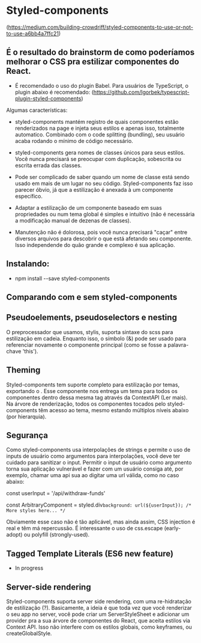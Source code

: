 # Styled-components

(https://medium.com/building-crowdriff/styled-components-to-use-or-not-to-use-a6bb4a7ffc21)

## É o resultado do brainstorm de como poderíamos melhorar o CSS pra estilizar componentes do React.

- É recomendado o uso do plugin Babel. Para usuários de TypeScript, o plugin abaixo é recomendado:
  (https://github.com/Igorbek/typescript-plugin-styled-components)

Algumas características:

- styled-components mantém registro de quais componentes estão renderizados na page e injeta seus estilos e apenas isso, totalmente automatico. Combinado com o code splitting (bundling), seu usuário acaba rodando o mínimo de código necessário.

- styled-components gera nomes de classes únicos para seus estilos. Você nunca precisará se preocupar com duplicação, sobescrita ou escrita errada das classes.

- Pode ser complicado de saber quando um nome de classe está sendo usado em mais de um lugar no seu código. Styled-components faz isso parecer óbvio, já que a estilização é anexada à um componente específico.

- Adaptar a estilização de um componente baseado em suas propriedades ou num tema global é simples e intuitivo (não é necessária a modificação manual de dezenas de classes).

- Manutenção não é dolorosa, pois você nunca precisará "caçar" entre diversos arquivos para descobrir o que está afetando seu componente. Isso independende do quão grande e complexo é sua aplicação.

## Instalando:

- npm install --save styled-components

## Comparando com e sem styled-components

## Pseudoelements, pseudoselectors e nesting

O preprocessador que usamos, stylis, suporta sintaxe do scss para estilização em cadeia.
Enquanto isso, o símbolo (&) pode ser usado para referenciar novamente o componente principal (como se fosse a palavra-chave 'this').

## Theming

Styled-components tem suporte completo para estilização por temas, exportando o <ThemeProvider>. Esse componente nos entrega um tema para todos os componentes dentro dessa mesma tag através da ContextAPI (Ler mais). Na árvore de renderização, todos os componentes tocados pelo styled-components têm acesso ao tema, mesmo estando múltiplos níveis abaixo (por hierarquia).

## Segurança

Como styled-components usa interpolações de strings e permite o uso de inputs de usuário como argumentos para interpolações, você deve ter cuidado para sanitizar o input. Permitir o input de usuário como argumento torna sua aplicação vulnerável e fazer com um usuário consiga até, por exemplo, chamar uma api sua ao digitar uma url válida, como no caso abaixo:

const userInput = '/api/withdraw-funds'

const ArbitraryComponent = styled.div`background: url(${userInput}); /* More styles here... */`

Obviamente esse caso não é tão aplicável, mas ainda assim, CSS injection é real e têm má repercussão. É interessante o uso de css.escape (early-adopt) ou polyfill (strongly-used).

## Tagged Template Literals (ES6 new feature)

- In progress

## Server-side rendering

Styled-components suporta server side rendering, com uma re-hidratação de estilização (?). Basicamente, a ideia é que toda vez que você renderizar o seu app no server, você pode criar um ServerStyleSheet e adicionar um provider pra a sua árvore de componentes do React, que aceita estilos via Context API.
Isso não interfere com os estilos globais, como keyframes, ou createGlobalStyle.
